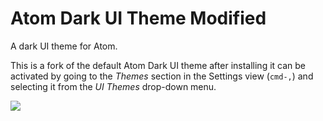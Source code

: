 # Atom Dark UI Theme Modified

A dark UI theme for Atom.

This is a fork of the default Atom Dark UI theme after installing it can be activated by going to
the _Themes_ section in the Settings view (`cmd-,`) and selecting it from the
_UI Themes_ drop-down menu.

![](https://f.cloud.github.com/assets/671378/2265086/c6897dba-9e7b-11e3-945d-551cac610717.png)
